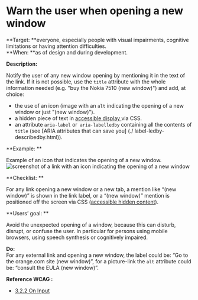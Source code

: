 # Warn the user when opening a new window

<script>$(document).ready(function () {
    setBreadcrumb([
        {"label":"Themed WCAG index - Developers", "url": "./incontournables.html#dev"},
        {"label":"Warn the user when opening a new window"}
    ]);
});</script>

<span data-menuitem="incontournables"></span>


**Target: **everyone, especially people with visual impairments, cognitive limitations or having attention difficulties.  
**When: **as of design and during development.

**Description:**

Notify the user of any new window opening by mentioning it in the text of the link.
If it is not possible, use the `title` attribute with the whole information needed (e.g. "buy the Nokia  7510 (new window)") and add, at choice: 
- the use of an icon (image with an `alt` indicating the opening of a new window or just "(new window)").
- a hidden piece of text in <a href="./examples/masking/index.html"> accessible display </a> via CSS.
- an attribute `aria-label` or` aria-labelledby` containing all the contents of `title` (see [ARIA attributes that can save you] (./ label-ledby-describedby.html)).

**Example: ** 
  
Example of an icon that indicates the opening of a new window.  
![screenshot of a link with an icon indicating the opening of a new window](./images/nouvelle-fenetre.png)  

**Checklist: **

For any link opening a new window or a new tab, a mention like “(new window)” is shown in the link label, or a “(new window)” mention is positioned off the screen via <abbr>CSS</abbr> (<a href="./exemples/masquage/index.html">accessible hidden content</a>).

**Users’ goal: **

Avoid the unexpected opening of a window, because this can disturb, disrupt, or confuse the user. In particular for persons using mobile browsers, using speech synthesis or cognitively impaired.

**Do:**     
For any external link and opening a new window, the label could be: “Go to the orange.com site (new window)”, for a picture-link the `alt` attribute could be: “consult the <abbr>EULA</abbr> (new window)”.    

**Reference <abbr>WCAG</abbr>&nbsp;:**  
- <a href="https://www.w3.org/TR/WCAG21/#on-input">3.2.2 On Input</a>

<!--  This file is part of a11y-guidelines | Our vision of mobile & web accessibility guidelines and best practices, with valid/invalid examples.
 Copyright (C) 2016  Orange SA
 See the Creative Commons Legal Code Attribution-ShareAlike 3.0 Unported License for more details (LICENSE file). -->